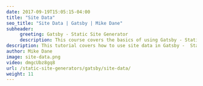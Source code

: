 ```yaml
---
date: 2017-09-19T15:05:15-04:00
title: "Site Data"
seo_title: "Site Data | Gatsby | Mike Dane"
subheader:
     greeting: Gatsby - Static Site Generator
     description: This course covers the basics of using Gatsby - Static Site Generator. Work your way through the videos/articles and I'll teach you everything you need to know to create a professional and scalable website or blog!
description: This tutorial covers how to use site data in Gatsby -  Static Site Generator.
author: Mike Dane
image: site-data.png
video: dmgcUbz8gq8
url: /static-site-generators/gatsby/site-data/
weight: 11
---
```

